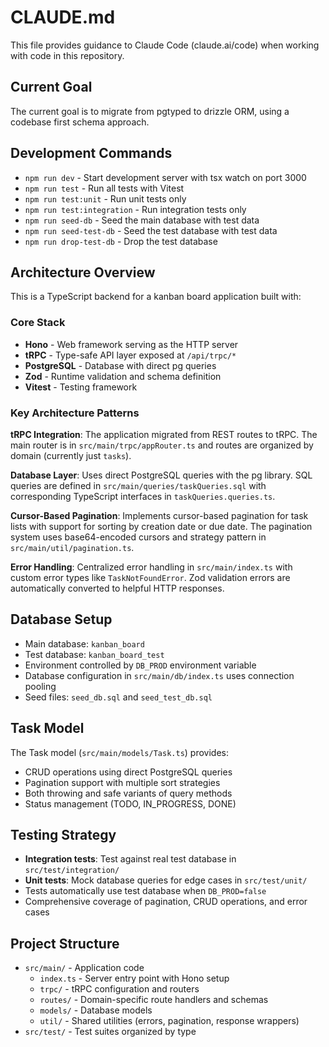 # CLAUDE.md

This file provides guidance to Claude Code (claude.ai/code) when working with code in this repository.

## Current Goal

The current goal is to migrate from pgtyped to drizzle ORM, using a codebase first schema approach.

## Development Commands

- `npm run dev` - Start development server with tsx watch on port 3000
- `npm run test` - Run all tests with Vitest
- `npm run test:unit` - Run unit tests only
- `npm run test:integration` - Run integration tests only
- `npm run seed-db` - Seed the main database with test data
- `npm run seed-test-db` - Seed the test database with test data
- `npm run drop-test-db` - Drop the test database

## Architecture Overview

This is a TypeScript backend for a kanban board application built with:

### Core Stack

- **Hono** - Web framework serving as the HTTP server
- **tRPC** - Type-safe API layer exposed at `/api/trpc/*`
- **PostgreSQL** - Database with direct pg queries
- **Zod** - Runtime validation and schema definition
- **Vitest** - Testing framework

### Key Architecture Patterns

**tRPC Integration**: The application migrated from REST routes to tRPC. The main router is in `src/main/trpc/appRouter.ts` and routes are organized by domain (currently just `tasks`).

**Database Layer**: Uses direct PostgreSQL queries with the pg library. SQL queries are defined in `src/main/queries/taskQueries.sql` with corresponding TypeScript interfaces in `taskQueries.queries.ts`.

**Cursor-Based Pagination**: Implements cursor-based pagination for task lists with support for sorting by creation date or due date. The pagination system uses base64-encoded cursors and strategy pattern in `src/main/util/pagination.ts`.

**Error Handling**: Centralized error handling in `src/main/index.ts` with custom error types like `TaskNotFoundError`. Zod validation errors are automatically converted to helpful HTTP responses.

## Database Setup

- Main database: `kanban_board`
- Test database: `kanban_board_test`
- Environment controlled by `DB_PROD` environment variable
- Database configuration in `src/main/db/index.ts` uses connection pooling
- Seed files: `seed_db.sql` and `seed_test_db.sql`

## Task Model

The Task model (`src/main/models/Task.ts`) provides:

- CRUD operations using direct PostgreSQL queries
- Pagination support with multiple sort strategies
- Both throwing and safe variants of query methods
- Status management (TODO, IN_PROGRESS, DONE)

## Testing Strategy

- **Integration tests**: Test against real test database in `src/test/integration/`
- **Unit tests**: Mock database queries for edge cases in `src/test/unit/`
- Tests automatically use test database when `DB_PROD=false`
- Comprehensive coverage of pagination, CRUD operations, and error cases

## Project Structure

- `src/main/` - Application code
  - `index.ts` - Server entry point with Hono setup
  - `trpc/` - tRPC configuration and routers
  - `routes/` - Domain-specific route handlers and schemas
  - `models/` - Database models
  - `util/` - Shared utilities (errors, pagination, response wrappers)
- `src/test/` - Test suites organized by type

